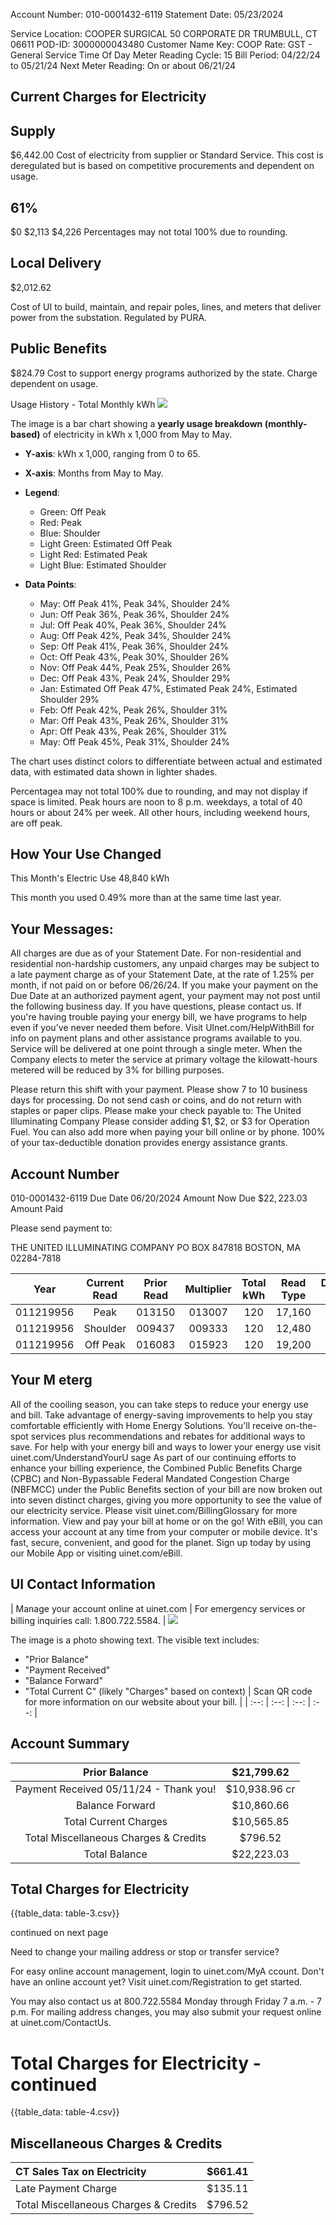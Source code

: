 Account Number: 010-0001432-6119
Statement Date: 05/23/2024

Service Location:
COOPER SURGICAL 50 CORPORATE DR TRUMBULL, CT 06611
POD-ID: 3000000043480
Customer Name Key: COOP
Rate: GST - General Service Time Of Day
Meter Reading Cycle: 15
Bill Period: 04/22/24 to 05/21/24
Next Meter Reading: On or about 06/21/24

## Current Charges for Electricity

## Supply

\$6,442.00
Cost of electricity from supplier or Standard Service. This cost is deregulated but is based on competitive procurements and dependent on usage.

## 61\%

\$0 \$2,113 \$4,226
Percentages may not total $100 \%$ due to rounding.

## Local Delivery

\$2,012.62

Cost of UI to build, maintain, and repair poles, lines, and meters that deliver power from the substation. Regulated by PURA.

## Public Benefits

\$824.79
Cost to support energy programs authorized by the state. Charge dependent on usage.

Usage History - Total Monthly kWh
![](images/img-0.jpeg)

The image is a bar chart showing a **yearly usage breakdown (monthly-based)** of electricity in kWh x 1,000 from May to May. 

- **Y-axis**: kWh x 1,000, ranging from 0 to 65.
- **X-axis**: Months from May to May.
- **Legend**:
  - Green: Off Peak
  - Red: Peak
  - Blue: Shoulder
  - Light Green: Estimated Off Peak
  - Light Red: Estimated Peak
  - Light Blue: Estimated Shoulder

- **Data Points**:
  - May: Off Peak 41%, Peak 34%, Shoulder 24%
  - Jun: Off Peak 36%, Peak 36%, Shoulder 24%
  - Jul: Off Peak 40%, Peak 36%, Shoulder 24%
  - Aug: Off Peak 42%, Peak 34%, Shoulder 24%
  - Sep: Off Peak 41%, Peak 36%, Shoulder 24%
  - Oct: Off Peak 43%, Peak 30%, Shoulder 26%
  - Nov: Off Peak 44%, Peak 25%, Shoulder 26%
  - Dec: Off Peak 43%, Peak 24%, Shoulder 29%
  - Jan: Estimated Off Peak 47%, Estimated Peak 24%, Estimated Shoulder 29%
  - Feb: Off Peak 42%, Peak 26%, Shoulder 31%
  - Mar: Off Peak 43%, Peak 26%, Shoulder 31%
  - Apr: Off Peak 43%, Peak 26%, Shoulder 31%
  - May: Off Peak 45%, Peak 31%, Shoulder 24%

The chart uses distinct colors to differentiate between actual and estimated data, with estimated data shown in lighter shades.

Percentagea may not total $100 \%$ due to rounding, and may not display if space is limited. Peak hours are noon to 8 p.m. weekdays, a total of 40 hours or about $24 \%$ per week. All other hours, including weekend hours, are off peak.

## How Your Use Changed

This Month's Electric Use 48,840 kWh

This month you used $0.49 \%$ more than at the same time last year.

## Your Messages:

All charges are due as of your Statement Date. For non-residential and residential non-hardship customers, any unpaid charges may be subject to a late payment charge as of your Statement Date, at the rate of $1.25 \%$ per month, if not paid on or before 06/26/24. If you make your payment on the Due Date at an authorized payment agent, your payment may not post until the following business day. If you have questions, please contact us.
If you're having trouble paying your energy bill, we have programs to help even if you've never needed them before. Visit Ulnet.com/HelpWithBill for info on payment plans and other assistance programs available to you.
Service will be delivered at one point through a single meter. When the Company elects to meter the service at primary voltage the kilowatt-hours metered will be reduced by $3 \%$ for billing purposes.

Please return this shift with your payment. Please show 7 to 10 business days for processing. Do not send cash or coins, and do not return with staples or paper clips. Please make your check payable to:
The United Illuminating Company
Please consider adding $\$ 1, \$ 2$, or $\$ 3$ for Operation Fuel. You can also add more when paying your bill online or by phone. $100 \%$ of your tax-deductible donation provides energy assistance grants.

## Account Number

010-0001432-6119
Due Date
06/20/2024
Amount Now Due
$\$ 22,223.03$
Amount Paid

Please send payment to:

THE UNITED ILLUMINATING COMPANY
PO BOX 847818
BOSTON, MA 02284-7818

| Year | Current <br> Read | Prior <br> Read | Multiplier | Total kWh | Read Type | Demand kW |
| :--: | :--: | :--: | :--: | :--: | :--: | :--: |
| 011219956 | Peak | 013150 | 013007 | 120 | 17,160 | Actual | 135.7 |
| 011219956 | Shoulder | 009437 | 009333 | 120 | 12,480 | Actual | 124.9 |
| 011219956 | Off Peak | 016083 | 015923 | 120 | 19,200 | Actual | 97.9 |

## Your M eterg

All of the cooiling season, you can take steps to reduce your energy use and bill. Take advantage of energy-saving improvements to help you stay comfortable efficiently with Home Energy Solutions. You'll receive on-the-spot services plus recommendations and rebates for additional ways to save. For help with your energy bill and ways to lower your energy use visit
uinet.com/UnderstandYourU sage
As part of our continuing efforts to enhance your billing experience, the Combined Public Benefits Charge (CPBC) and Non-Bypassable Federal Mandated Congestion Charge (NBFMCC) under the Public Benefits section of your bill are now broken out into seven distinct charges, giving you more opportunity to see the value of our electricity service. Please visit
uinet.com/BillingGlossary for more information.
View and pay your bill at home or on the go! With eBill, you can access your account at any time from your computer or mobile device. It's fast, secure, convenient, and good for the planet. Sign up today by using our Mobile App or visiting uinet.com/eBill.

## UI Contact Information

| Manage your account online at uinet.com | For emergency services or billing inquiries call: $1.800 .722 .5584$. | ![](images/img-1.jpeg)

The image is a photo showing text. The visible text includes:

- "Prior Balance"
- "Payment Received"
- "Balance Forward"
- "Total Current C" (likely "Charges" based on context) | Scan QR code for more information on our website about your bill. |
| :--: | :--: | :--: | :--: |

## Account Summary

| Prior Balance | \$21,799.62 |
| :--: | :--: |
| Payment Received 05/11/24 - Thank you! | \$10,938.96 cr |
| Balance Forward | \$10,860.66 |
| Total Current Charges | \$10,565.85 |
| Total Miscellaneous Charges \& Credits | \$796.52 |
| Total Balance | \$22,223.03 |

## Total Charges for Electricity

{{table_data: table-3.csv}}

continued on next page

Need to change your mailing address or stop or transfer service?

For easy online account management, login to uinet.com/MyA ccount. Don't have an online account yet? Visit uinet.com/Registration to get started.

You may also contact us at 800.722.5584 Monday through Friday 7 a.m. - 7 p.m.
For mailing address changes, you may also submit your request online at uinet.com/ContactUs.

# Total Charges for Electricity - continued 

{{table_data: table-4.csv}}

## Miscellaneous Charges \& Credits

| CT Sales Tax on Electricity | $\$ 661.41$ |
| :-- | --: |
| Late Payment Charge | $\$ 135.11$ |
| Total Miscellaneous Charges \& Credits | $\$ 796.52$ |



